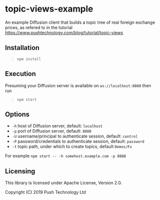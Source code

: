 # topic-views-example

An example Diffusion client that builds a topic tree of real foreign exchange prices, 
as refered to in the tutorial https://www.pushtechnology.com/blog/tutorial/topic-views

## Installation

> `npm install`

## Execution

Presuming your Diffusion server is available on `ws://localhost:8080` then run

> `npm start`

## Options

* `-h` host of Diffusion server, default: `localhost`
* `-p` port of Diffusion server, default: `8080`
* `-U` username/principal to authenticate session, default: `control`
* `-P` password/credentials to authenticate session, default: `password`
* `-t` topic path, under which to create topics, default `Demos/Fx`

For example `npm start -- -h somehost.example.com -p 8088`

## Licensing

This library is licensed under Apache License, Version 2.0.

Copyright (C) 2019 Push Technology Ltd